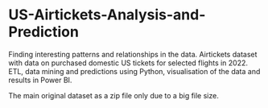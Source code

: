 # US-Airtickets-Analysis-and-Prediction
Finding interesting patterns and relationships in the data. Airtickets dataset with data on purchased domestic US tickets for selected flights in 2022. ETL, data mining and predictions using Python, visualisation of the data and results in Power BI.

The main original dataset as a zip file only due to a big file size.
